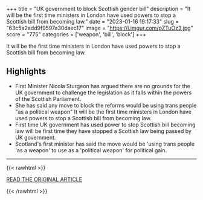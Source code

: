 +++
title = "UK government to block Scottish gender bill"
description = "It will be the first time ministers in London have used powers to stop a Scottish bill from becoming law."
date = "2023-01-16 19:17:33"
slug = "63c5a2add9f9597a30daec17"
image = "https://i.imgur.com/pZTuOz3.jpg"
score = "775"
categories = ['weapon', 'bill', 'block']
+++

It will be the first time ministers in London have used powers to stop a Scottish bill from becoming law.

## Highlights

- First Minister Nicola Sturgeon has argued there are no grounds for the UK government to challenge the legislation as it falls within the powers of the Scottish Parliament.
- She has said any move to block the reforms would be using trans people "as a political weapon" It will be the first time ministers in London have used powers to stop a Scottish bill from becoming law.
- First time UK government has used power to stop Scottish bill becoming law will be first time they have stopped a Scottish law being passed by UK government.
- Scotland's first minister has said the move would be 'using trans people 'as a weapon' to use as a 'political weapon' for political gain.

---

{{< rawhtml >}}
  <p class="article-category">
    <a target="_blank" href="https://www.bbc.co.uk/news/uk-politics-64288757">READ THE ORIGINAL ARTICLE</a>
  </p>
{{< /rawhtml >}}
